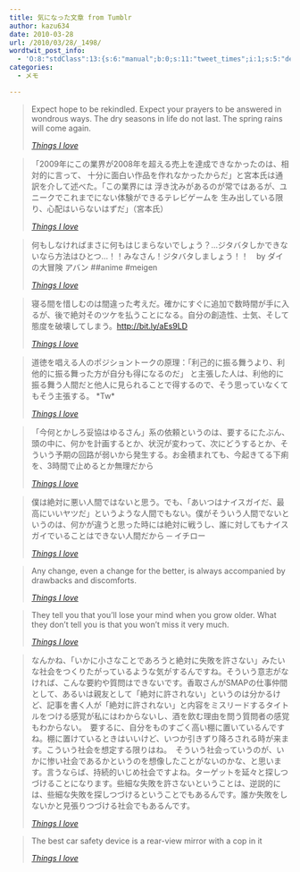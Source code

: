 ```yaml
---
title: 気になった文章 from Tumblr
author: kazu634
date: 2010-03-28
url: /2010/03/28/_1498/
wordtwit_post_info:
  - 'O:8:"stdClass":13:{s:6:"manual";b:0;s:11:"tweet_times";i:1;s:5:"delay";i:0;s:7:"enabled";i:1;s:10:"separation";s:2:"60";s:7:"version";s:3:"3.7";s:14:"tweet_template";b:0;s:6:"status";i:2;s:6:"result";a:0:{}s:13:"tweet_counter";i:2;s:13:"tweet_log_ids";a:1:{i:0;i:5197;}s:9:"hash_tags";a:0:{}s:8:"accounts";a:1:{i:0;s:7:"kazu634";}}'
categories:
  - メモ

---
```

<div class="section">
<blockquote title="Things I love" cite="http://kazu634.tumblr.com/post/477868988">
<p>
      Expect hope to be rekindled. Expect your prayers to be answered in wondrous ways. The dry seasons in life do not last. The spring rains will come again.
</p>
    
<p>
<cite><a href="http://kazu634.tumblr.com/post/477868988" onclick="__gaTracker('send', 'event', 'outbound-article', 'http://kazu634.tumblr.com/post/477868988', 'Things I love');" target="_blank">Things I love</a></cite>
</p>
</blockquote>
  
<blockquote title="Things I love" cite="http://kazu634.tumblr.com/post/478948859">
<p>
      「2009年にこの業界が2008年を超える売上を達成できなかったのは、相対的に言って、 十分に面白い作品を作れなかったからだ」と宮本氏は通訳を介して述べた。「この業界には 浮き沈みがあるのが常ではあるが、ユニークでこれまでにない体験ができるテレビゲームを 生み出している限り、心配はいらないはずだ」（宮本氏）
</p>
    
<p>
<cite><a href="http://kazu634.tumblr.com/post/478948859" onclick="__gaTracker('send', 'event', 'outbound-article', 'http://kazu634.tumblr.com/post/478948859', 'Things I love');" target="_blank">Things I love</a></cite>
</p>
</blockquote>
  
<blockquote title="Things I love" cite="http://kazu634.tumblr.com/post/478792319">
<p>
      何もしなければまさに何もはじまらないでしょう？…ジタバタしかできないなら方法はひとつ…！！みなさん！ジタバタしましょう！！　by ダイの大冒険 アバン ##anime #meigen
</p>
    
<p>
<cite><a href="http://kazu634.tumblr.com/post/478792319" onclick="__gaTracker('send', 'event', 'outbound-article', 'http://kazu634.tumblr.com/post/478792319', 'Things I love');" target="_blank">Things I love</a></cite>
</p>
</blockquote>
  
<blockquote title="Things I love" cite="http://kazu634.tumblr.com/post/478704943">
<p>
      寝る間を惜しむのは間違った考えだ。確かにすぐに追加で数時間が手に入るが、後で絶対そのツケを払うことになる。自分の創造性、士気、そして態度を破壊してしまう。<a href="http://bit.ly/aEs9LD" onclick="__gaTracker('send', 'event', 'outbound-article', 'http://bit.ly/aEs9LD', 'http://bit.ly/aEs9LD');" target="_blank">http://bit.ly/aEs9LD</a>
</p>
    
<p>
<cite><a href="http://kazu634.tumblr.com/post/478704943" onclick="__gaTracker('send', 'event', 'outbound-article', 'http://kazu634.tumblr.com/post/478704943', 'Things I love');" target="_blank">Things I love</a></cite>
</p>
</blockquote>
  
<blockquote title="Things I love" cite="http://kazu634.tumblr.com/post/478604662">
<p>
      道徳を唱える人のポジショントークの原理：「利己的に振る舞うより、利他的に振る舞った方が自分も得になるのだ」 と主張した人は、利他的に振る舞う人間だと他人に見られることで得するので、そう思っていなくてもそう主張する。 *Tw*
</p>
    
<p>
<cite><a href="http://kazu634.tumblr.com/post/478604662" onclick="__gaTracker('send', 'event', 'outbound-article', 'http://kazu634.tumblr.com/post/478604662', 'Things I love');" target="_blank">Things I love</a></cite>
</p>
</blockquote>
  
<blockquote title="Things I love" cite="http://kazu634.tumblr.com/post/478259559">
<p>
      「今何とかしろ妥協はゆるさん」系の依頼というのは、要するにたぶん、頭の中に、何かを計画するとか、状況が変わって、次にどうするとか、そういう予期の回路が弱いから発生する。お金積まれても、今起きてる下痢を、3時間で止めるとか無理だから
</p>
    
<p>
<cite><a href="http://kazu634.tumblr.com/post/478259559" onclick="__gaTracker('send', 'event', 'outbound-article', 'http://kazu634.tumblr.com/post/478259559', 'Things I love');" target="_blank">Things I love</a></cite>
</p>
</blockquote>
  
<blockquote title="Things I love" cite="http://kazu634.tumblr.com/post/477934600">
<p>
      僕は絶対に悪い人間ではないと思う。でも、「あいつはナイスガイだ、最高にいいヤツだ」というような人間でもない。僕がそういう人間でないというのは、何かが違うと思った時には絶対に戦うし、誰に対してもナイスガイでいることはできない人間だから ─ イチロー
</p>
    
<p>
<cite><a href="http://kazu634.tumblr.com/post/477934600" onclick="__gaTracker('send', 'event', 'outbound-article', 'http://kazu634.tumblr.com/post/477934600', 'Things I love');" target="_blank">Things I love</a></cite>
</p>
</blockquote>
  
<blockquote title="Things I love" cite="http://kazu634.tumblr.com/post/477899785">
<p>
      Any change, even a change for the better, is always accompanied by drawbacks and discomforts.
</p>
    
<p>
<cite><a href="http://kazu634.tumblr.com/post/477899785" onclick="__gaTracker('send', 'event', 'outbound-article', 'http://kazu634.tumblr.com/post/477899785', 'Things I love');" target="_blank">Things I love</a></cite>
</p>
</blockquote>
  
<blockquote title="Things I love" cite="http://kazu634.tumblr.com/post/477896353">
<p>
      They tell you that you’ll lose your mind when you grow older. What they don’t tell you is that you won’t miss it very much.
</p>
    
<p>
<cite><a href="http://kazu634.tumblr.com/post/477896353" onclick="__gaTracker('send', 'event', 'outbound-article', 'http://kazu634.tumblr.com/post/477896353', 'Things I love');" target="_blank">Things I love</a></cite>
</p>
</blockquote>
  
<blockquote title="Things I love" cite="http://kazu634.tumblr.com/post/477886764">
<p>
      なんかね、「いかに小さなことであろうと絶対に失敗を許さない」みたいな社会をつくりたがっているような気がするんですね。そういう意志がなければ、こんな要約や質問はできないです。香取さんがSMAPの仕事仲間として、あるいは親友として「絶対に許されない」というのは分かるけど、記事を書く人が「絶対に許されない」と内容をミスリードするタイトルをつける感覚が私にはわからないし、酒を飲む理由を問う質問者の感覚もわからない。　要するに、自分をものすごく高い棚に置いているんですね。棚に置けているときはいいけど、いつか引きずり降ろされる時が来ます。こういう社会を想定する限りはね。　そういう社会っていうのが、いかに惨い社会であるかというのを想像したことがないのかな、と思います。言うならば、持続的いじめ社会ですよね。ターゲットを延々と探しつづけることになります。些細な失敗を許さないということは、逆説的には、些細な失敗を探しつづけるということでもあるんです。誰か失敗をしないかと見張りつづける社会でもあるんです。
</p>
    
<p>
<cite><a href="http://kazu634.tumblr.com/post/477886764" onclick="__gaTracker('send', 'event', 'outbound-article', 'http://kazu634.tumblr.com/post/477886764', 'Things I love');" target="_blank">Things I love</a></cite>
</p>
</blockquote>
  
<blockquote title="Things I love" cite="http://kazu634.tumblr.com/post/477881078">
<p>
      The best car safety device is a rear-view mirror with a cop in it
</p>
    
<p>
<cite><a href="http://kazu634.tumblr.com/post/477881078" onclick="__gaTracker('send', 'event', 'outbound-article', 'http://kazu634.tumblr.com/post/477881078', 'Things I love');" target="_blank">Things I love</a></cite>
</p>
</blockquote>
</div>